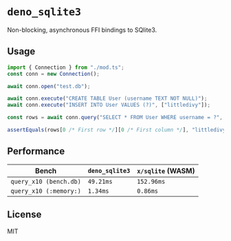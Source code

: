 # `deno_sqlite3`

Non-blocking, asynchronous FFI bindings to SQlite3. 

## Usage

```typescript
import { Connection } from "./mod.ts";
const conn = new Connection();

await conn.open("test.db");

await conn.execute("CREATE TABLE User (username TEXT NOT NULL)");
await conn.execute("INSERT INTO User VALUES (?)", ["littledivy"]);

const rows = await conn.query("SELECT * FROM User WHERE username = ?", ["littledivy"]);

assertEquals(rows[0 /* First row */][0 /* First column */], "littledivy");
```

## Performance

| Bench | `deno_sqlite3`  | `x/sqlite` (WASM)  |
|---|---|---|
| `query_x10 (bench.db)`  | `49.21ms`  | `152.96ms` |
| `query_x10 (:memory:)` | `1.34ms` | `0.86ms` |

## License

MIT

